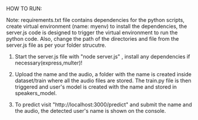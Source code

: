 
HOW TO RUN:

Note: requirements.txt file contains dependencies for the python scripts, create virtual environment (name: myenv) to install the dependencies, the server.js code is designed to trigger the virtual environment to run the python code. Also, change the path of the directories and file from the server.js file as per your folder strucutre.

1) Start the server.js file with "node server.js" , install any dependencies if necessary(express,multer)!

2) Upload the name and the audio, a folder with the name is created inside dataset/train where all the audio files are stored. The train.py 
   file is then triggered and user's model is created with the name and stored in speakers_model.

3) To predict visit "http://localhost:3000/predict" and submit the name and the audio, the detected user's name is shown on the console.